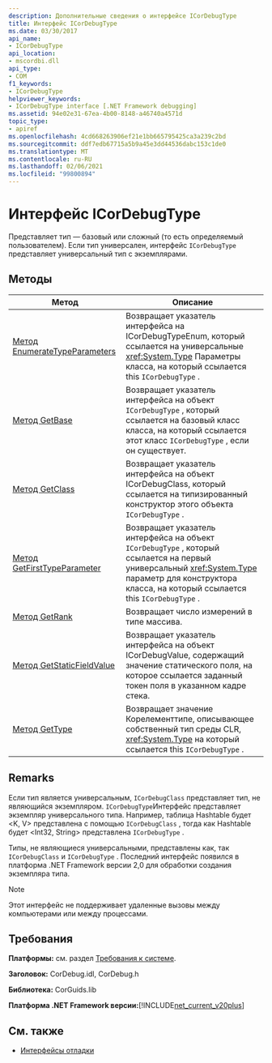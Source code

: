 ```yaml
---
description: Дополнительные сведения о интерфейсе ICorDebugType
title: Интерфейс ICorDebugType
ms.date: 03/30/2017
api_name:
- ICorDebugType
api_location:
- mscordbi.dll
api_type:
- COM
f1_keywords:
- ICorDebugType
helpviewer_keywords:
- ICorDebugType interface [.NET Framework debugging]
ms.assetid: 94e02e31-67ea-4b00-8148-a46740a4571d
topic_type:
- apiref
ms.openlocfilehash: 4cd668263906ef21e1bb665795425ca3a239c2bd
ms.sourcegitcommit: ddf7edb67715a5b9a45e3dd44536dabc153c1de0
ms.translationtype: MT
ms.contentlocale: ru-RU
ms.lasthandoff: 02/06/2021
ms.locfileid: "99800894"
---
```

# <a name="icordebugtype-interface"></a>Интерфейс ICorDebugType

Представляет тип — базовый или сложный (то есть определяемый пользователем). Если тип универсален, интерфейс `ICorDebugType` представляет универсальный тип с экземплярами.  
  
## <a name="methods"></a>Методы  
  
|Метод|Описание|  
|------------|-----------------|  
|[Метод EnumerateTypeParameters](icordebugtype-enumeratetypeparameters-method.md)|Возвращает указатель интерфейса на ICorDebugTypeEnum, который ссылается на универсальные <xref:System.Type> Параметры класса, на который ссылается this `ICorDebugType` .|  
|[Метод GetBase](icordebugtype-getbase-method.md)|Возвращает указатель интерфейса на объект `ICorDebugType` , который ссылается на базовый класс класса, на который ссылается этот класс `ICorDebugType` , если он существует.|  
|[Метод GetClass](icordebugtype-getclass-method.md)|Возвращает указатель интерфейса на объект ICorDebugClass, который ссылается на типизированный конструктор этого объекта `ICorDebugType` .|  
|[Метод GetFirstTypeParameter](icordebugtype-getfirsttypeparameter-method.md)|Возвращает указатель интерфейса на объект `ICorDebugType` , который ссылается на первый универсальный <xref:System.Type> параметр для конструктора класса, на который ссылается this `ICorDebugType` .|  
|[Метод GetRank](icordebugtype-getrank-method.md)|Возвращает число измерений в типе массива.|  
|[Метод GetStaticFieldValue](icordebugtype-getstaticfieldvalue-method.md)|Возвращает указатель интерфейса на объект ICorDebugValue, содержащий значение статического поля, на которое ссылается заданный токен поля в указанном кадре стека.|  
|[Метод GetType](icordebugtype-gettype-method.md)|Возвращает значение Корелементтипе, описывающее собственный тип среды CLR, <xref:System.Type> на который ссылается this `ICorDebugType` .|  
  
## <a name="remarks"></a>Remarks  

 Если тип является универсальным, `ICorDebugClass` представляет тип, не являющийся экземпляром. `ICorDebugType`Интерфейс представляет экземпляр универсального типа. Например, таблица Hashtable будет \<K, V> представлена с помощью `ICorDebugClass` , тогда как Hashtable будет \<Int32, String> представлена `ICorDebugType` .  
  
 Типы, не являющиеся универсальными, представлены как, так `ICorDebugClass` и `ICorDebugType` . Последний интерфейс появился в платформа .NET Framework версии 2,0 для обработки создания экземпляра типа.  
  
> [!NOTE]
> Этот интерфейс не поддерживает удаленные вызовы между компьютерами или между процессами.  
  
## <a name="requirements"></a>Требования  

 **Платформы:** см. раздел [Требования к системе](../../get-started/system-requirements.md).  
  
 **Заголовок:** CorDebug.idl, CorDebug.h  
  
 **Библиотека:** CorGuids.lib  
  
 **Платформа .NET Framework версии:**[!INCLUDE[net_current_v20plus](../../../../includes/net-current-v20plus-md.md)]  
  
## <a name="see-also"></a>См. также

- [Интерфейсы отладки](debugging-interfaces.md)
